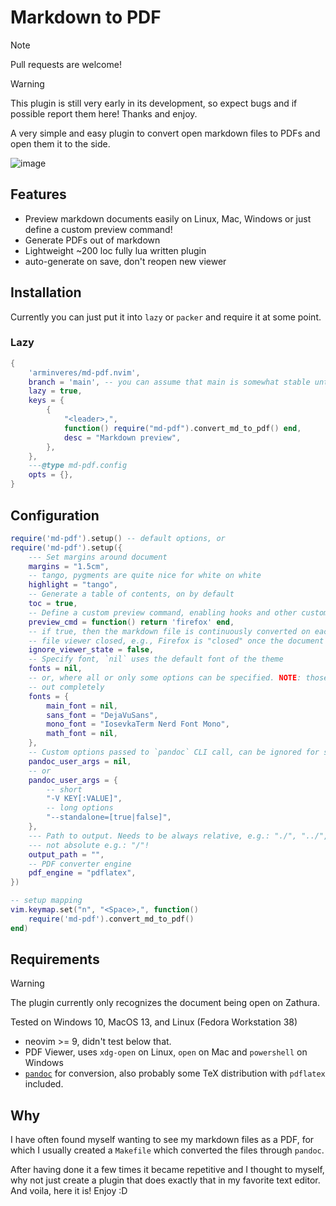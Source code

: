 # Markdown to PDF

> [!NOTE]
> Pull requests are welcome!

> [!WARNING]
> This plugin is still very early in its development, so expect bugs and if possible report them here!
> Thanks and enjoy.

A very simple and easy plugin to convert open markdown files to PDFs and open them it to the side.

![image](https://github.com/arminveres/md-pdf.nvim/assets/45210978/0c9cefb4-43b0-4cb5-8cb6-4b74802d7838)

## Features

- Preview markdown documents easily on Linux, Mac, Windows or just define a custom preview command!
- Generate PDFs out of markdown
- Lightweight ~200 loc fully lua written plugin
- auto-generate on save, don't reopen new viewer

## Installation

Currently you can just put it into `lazy` or `packer` and require it at some point.

### Lazy

```lua
{
    'arminveres/md-pdf.nvim',
    branch = 'main', -- you can assume that main is somewhat stable until releases will be made
    lazy = true,
    keys = {
        {
            "<leader>,",
            function() require("md-pdf").convert_md_to_pdf() end,
            desc = "Markdown preview",
        },
    },
    ---@type md-pdf.config
    opts = {},
}
```

## Configuration

```lua
require('md-pdf').setup() -- default options, or
require('md-pdf').setup({
    --- Set margins around document
    margins = "1.5cm",
    -- tango, pygments are quite nice for white on white
    highlight = "tango",
    -- Generate a table of contents, on by default
    toc = true,
    -- Define a custom preview command, enabling hooks and other custom logic
    preview_cmd = function() return 'firefox' end,
    -- if true, then the markdown file is continuously converted on each write, even if the
    -- file viewer closed, e.g., Firefox is "closed" once the document is opened in it.
    ignore_viewer_state = false,
    -- Specify font, `nil` uses the default font of the theme
    fonts = nil,
    -- or, where all or only some options can be specified. NOTE: those that are `nil` can be left
    -- out completely
    fonts = {
        main_font = nil,
        sans_font = "DejaVuSans",
        mono_font = "IosevkaTerm Nerd Font Mono",
        math_font = nil,
    },
    -- Custom options passed to `pandoc` CLI call, can be ignored for setup
    pandoc_user_args = nil,
    -- or
    pandoc_user_args = {
        -- short
        "-V KEY[:VALUE]",
        -- long options
        "--standalone=[true|false]",
    },
    --- Path to output. Needs to be always relative, e.g.: "./", "../", "./out" or simply "out", but
    --- not absolute e.g.: "/"!
    output_path = "",
    -- PDF converter engine
    pdf_engine = "pdflatex",
})

-- setup mapping
vim.keymap.set("n", "<Space>,", function()
    require('md-pdf').convert_md_to_pdf()
end)
```

## Requirements

> [!WARNING]
> The plugin currently only recognizes the document being open on Zathura.
>
> Tested on Windows 10, MacOS 13, and Linux (Fedora Workstation 38)

- neovim >= 9, didn't test below that.
- PDF Viewer, uses `xdg-open` on Linux, `open` on Mac and `powershell` on Windows
- [`pandoc`](https://pandoc.org/installing.html) for conversion, also probably some TeX distribution
  with `pdflatex` included.

## Why

I have often found myself wanting to see my markdown files as a PDF, for which I usually created a
`Makefile` which converted the files through `pandoc`.

After having done it a few times it became repetitive and I thought to myself, why not just create a
plugin that does exactly that in my favorite text editor.
And voila, here it is! Enjoy :D
